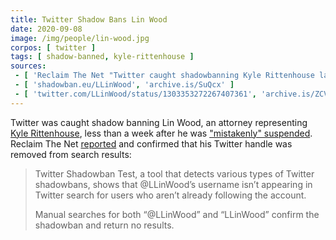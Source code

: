 ```yaml
---
title: Twitter Shadow Bans Lin Wood
date: 2020-09-08
image: /img/people/lin-wood.jpg
corpos: [ twitter ]
tags: [ shadow-banned, kyle-rittenhouse ]
sources:
 - [ 'Reclaim The Net "Twitter caught shadowbanning Kyle Rittenhouse lawyer Lin Wood" by Tom Parker (8 Sep 2020)', 'reclaimthenet.org/lin-wood-username-shadowbanned-twitter-search/' ]
 - [ 'shadowban.eu/LLinWood', 'archive.is/SuQcx' ]
 - [ 'twitter.com/LLinWood/status/1303353272267407361', 'archive.is/ZCVgt' ]
---
```


Twitter was caught shadow banning Lin Wood, an attorney representing [Kyle
Rittenhouse](/context/kyle-rittenhouse/), less than a week after he was
["mistakenly" suspended](/e/twitter-suspends-lin-wood/). Reclaim The Net
[reported](https://archive.is/goYXM#selection-365.0-395.46) and confirmed that
his Twitter handle was removed from search results:

> Twitter Shadowban Test, a tool that detects various types of Twitter
> shadowbans, shows that @LLinWood’s username isn’t appearing in Twitter search
> for users who aren’t already following the account.
>
> Manual searches for both “@LLinWood” and “LLinWood” confirm the shadowban and
> return no results.
